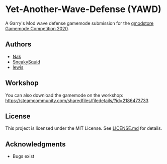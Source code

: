# Yet-Another-Wave-Defense (YAWD)

A Garry's Mod wave defense gamemode submission for the [gmodstore Gamemode Competition 2020](https://www.gmodstore.com/community/threads/7507).

## Authors
- [Nak](https://github.com/Nak2)
- [SneakySquid](https://github.com/SneakySquid)
- [lewis](https://github.com/c4fe)

## Workshop
You can also download  the gamemode on the workshop: https://steamcommunity.com/sharedfiles/filedetails/?id=2186473733

## License
This project is licensed under the MIT License. See [LICENSE.md](LICENSE.md) for details.

## Acknowledgments
- Bugs exist
